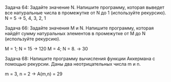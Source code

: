 Задача 64: Задайте значение N. Напишите программу, которая выведет все натуральные числа в промежутке от N до 1 (используйте рекурсию).
N = 5 -> 5, 4, 3, 2, 1

Задача 66: Задайте значения M и N. Напишите программу, которая найдёт сумму натуральных элементов в промежутке от M до N (используйте рекурсию).

M = 1; N = 15 -> 120
M = 4; N = 8. -> 30

Задача 68: Напишите программу вычисления функции Аккермана с помощью рекурсии. Даны два неотрицательных числа m и n.

m = 3, n = 2 -> A(m,n) = 29